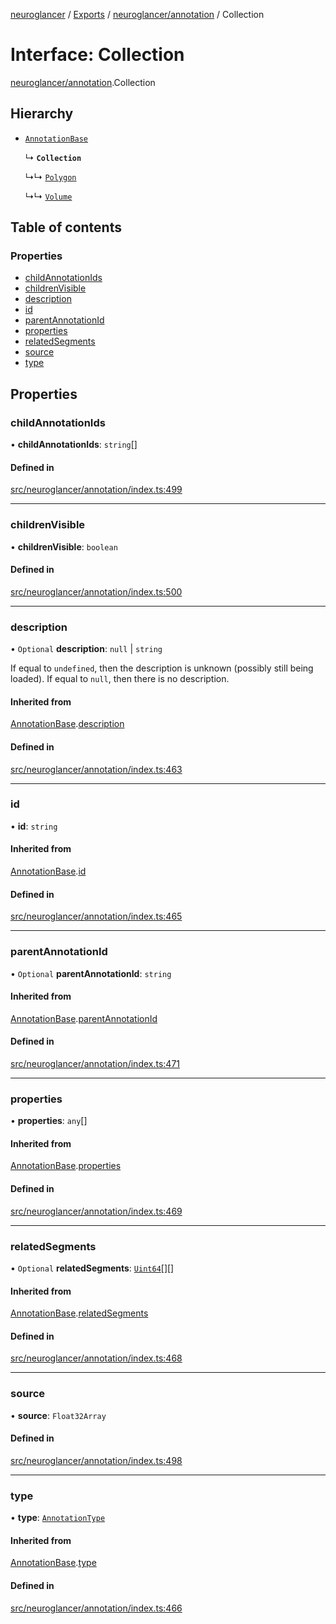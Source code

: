 [neuroglancer](../README.md) / [Exports](../modules.md) / [neuroglancer/annotation](../modules/neuroglancer_annotation.md) / Collection

# Interface: Collection

[neuroglancer/annotation](../modules/neuroglancer_annotation.md).Collection

## Hierarchy

- [`AnnotationBase`](neuroglancer_annotation.AnnotationBase.md)

  ↳ **`Collection`**

  ↳↳ [`Polygon`](neuroglancer_annotation.Polygon.md)

  ↳↳ [`Volume`](neuroglancer_annotation.Volume.md)

## Table of contents

### Properties

- [childAnnotationIds](neuroglancer_annotation.Collection.md#childannotationids)
- [childrenVisible](neuroglancer_annotation.Collection.md#childrenvisible)
- [description](neuroglancer_annotation.Collection.md#description)
- [id](neuroglancer_annotation.Collection.md#id)
- [parentAnnotationId](neuroglancer_annotation.Collection.md#parentannotationid)
- [properties](neuroglancer_annotation.Collection.md#properties)
- [relatedSegments](neuroglancer_annotation.Collection.md#relatedsegments)
- [source](neuroglancer_annotation.Collection.md#source)
- [type](neuroglancer_annotation.Collection.md#type)

## Properties

### childAnnotationIds

• **childAnnotationIds**: `string`[]

#### Defined in

[src/neuroglancer/annotation/index.ts:499](https://github.com/ActiveBrainAtlas2/neuroglancer/blob/91617476/src/neuroglancer/annotation/index.ts#L499)

___

### childrenVisible

• **childrenVisible**: `boolean`

#### Defined in

[src/neuroglancer/annotation/index.ts:500](https://github.com/ActiveBrainAtlas2/neuroglancer/blob/91617476/src/neuroglancer/annotation/index.ts#L500)

___

### description

• `Optional` **description**: ``null`` \| `string`

If equal to `undefined`, then the description is unknown (possibly still being loaded).  If
equal to `null`, then there is no description.

#### Inherited from

[AnnotationBase](neuroglancer_annotation.AnnotationBase.md).[description](neuroglancer_annotation.AnnotationBase.md#description)

#### Defined in

[src/neuroglancer/annotation/index.ts:463](https://github.com/ActiveBrainAtlas2/neuroglancer/blob/91617476/src/neuroglancer/annotation/index.ts#L463)

___

### id

• **id**: `string`

#### Inherited from

[AnnotationBase](neuroglancer_annotation.AnnotationBase.md).[id](neuroglancer_annotation.AnnotationBase.md#id)

#### Defined in

[src/neuroglancer/annotation/index.ts:465](https://github.com/ActiveBrainAtlas2/neuroglancer/blob/91617476/src/neuroglancer/annotation/index.ts#L465)

___

### parentAnnotationId

• `Optional` **parentAnnotationId**: `string`

#### Inherited from

[AnnotationBase](neuroglancer_annotation.AnnotationBase.md).[parentAnnotationId](neuroglancer_annotation.AnnotationBase.md#parentannotationid)

#### Defined in

[src/neuroglancer/annotation/index.ts:471](https://github.com/ActiveBrainAtlas2/neuroglancer/blob/91617476/src/neuroglancer/annotation/index.ts#L471)

___

### properties

• **properties**: `any`[]

#### Inherited from

[AnnotationBase](neuroglancer_annotation.AnnotationBase.md).[properties](neuroglancer_annotation.AnnotationBase.md#properties)

#### Defined in

[src/neuroglancer/annotation/index.ts:469](https://github.com/ActiveBrainAtlas2/neuroglancer/blob/91617476/src/neuroglancer/annotation/index.ts#L469)

___

### relatedSegments

• `Optional` **relatedSegments**: [`Uint64`](../classes/neuroglancer_util_uint64.Uint64.md)[][]

#### Inherited from

[AnnotationBase](neuroglancer_annotation.AnnotationBase.md).[relatedSegments](neuroglancer_annotation.AnnotationBase.md#relatedsegments)

#### Defined in

[src/neuroglancer/annotation/index.ts:468](https://github.com/ActiveBrainAtlas2/neuroglancer/blob/91617476/src/neuroglancer/annotation/index.ts#L468)

___

### source

• **source**: `Float32Array`

#### Defined in

[src/neuroglancer/annotation/index.ts:498](https://github.com/ActiveBrainAtlas2/neuroglancer/blob/91617476/src/neuroglancer/annotation/index.ts#L498)

___

### type

• **type**: [`AnnotationType`](../enums/neuroglancer_annotation.AnnotationType.md)

#### Inherited from

[AnnotationBase](neuroglancer_annotation.AnnotationBase.md).[type](neuroglancer_annotation.AnnotationBase.md#type)

#### Defined in

[src/neuroglancer/annotation/index.ts:466](https://github.com/ActiveBrainAtlas2/neuroglancer/blob/91617476/src/neuroglancer/annotation/index.ts#L466)
